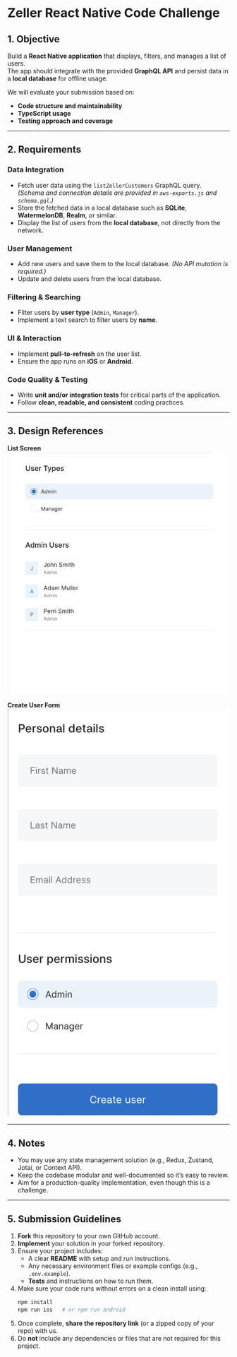 # Zeller React Native Code Challenge

## 1. Objective  
Build a **React Native application** that displays, filters, and manages a list of users.  
The app should integrate with the provided **GraphQL API** and persist data in a **local database** for offline usage.  

We will evaluate your submission based on:  
- **Code structure and maintainability**  
- **TypeScript usage**  
- **Testing approach and coverage**  

---

## 2. Requirements  

### **Data Integration**
- Fetch user data using the `listZellerCustomers` GraphQL query.  
  *(Schema and connection details are provided in `aws-exports.js` and `schema.gql`.)*  
- Store the fetched data in a local database such as **SQLite**, **WatermelonDB**, **Realm**, or similar.  
- Display the list of users from the **local database**, not directly from the network.  

### **User Management**
- Add new users and save them to the local database. *(No API mutation is required.)*  
- Update and delete users from the local database.  

### **Filtering & Searching**
- Filter users by **user type** (`Admin`, `Manager`).  
- Implement a text search to filter users by **name**.  

### **UI & Interaction**
- Implement **pull-to-refresh** on the user list.  
- Ensure the app runs on **iOS** or **Android**.  

### **Code Quality & Testing**
- Write **unit and/or integration tests** for critical parts of the application.  
- Follow **clean, readable, and consistent** coding practices.  

---

## 3. Design References  

**List Screen**  
![Zeller Customers List](zeller-customers-design.png)  

**Create User Form**  
![Add User Screen](zeller-add-user.png)  

---

## 4. Notes  
- You may use any state management solution (e.g., Redux, Zustand, Jotai, or Context API).  
- Keep the codebase modular and well-documented so it’s easy to review.  
- Aim for a production-quality implementation, even though this is a challenge.  

---

## 5. Submission Guidelines  

1. **Fork** this repository to your own GitHub account.  
2. **Implement** your solution in your forked repository.  
3. Ensure your project includes:  
   - A clear **README** with setup and run instructions.  
   - Any necessary environment files or example configs (e.g., `.env.example`).  
   - **Tests** and instructions on how to run them.  
4. Make sure your code runs without errors on a clean install using:  
   ```bash
   npm install
   npm run ios   # or npm run android
   ```  
5. Once complete, **share the repository link** (or a zipped copy of your repo) with us.  
6. Do **not** include any dependencies or files that are not required for this project.  
